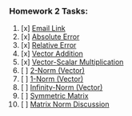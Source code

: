 ### Homework 2 Tasks:

1. [x] [Email Link](1-EmailLink.md)
2. [x] [Absolute Error](2-AbsoluteError.md)
3. [x] [Relative Error](3-RelativeError.md)
4. [x] [Vector Addition](4-VectorAddition.md)
5. [x] [Vector-Scalar Multiplication](5-ScalarVectorMultiplication.md)
6. [ ] [2-Norm (Vector)](6-2Norm.md)
7. [ ] [1-Norm (Vector)](7-1Norm.md)
8. [ ] [Infinity-Norm (Vector)](8-InfinityNorm.md)
9. [ ] [Symmetric Matrix](9-SymmetricMatrix.md)
10. [ ] [Matrix Norm Discussion](10-MatrixNormDiscussion.md)

